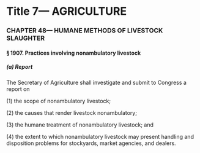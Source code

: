 
# Title 7— AGRICULTURE
### CHAPTER 48— HUMANE METHODS OF LIVESTOCK SLAUGHTER
#### § 1907. Practices involving nonambulatory livestock
##### (a) Report

The Secretary of Agriculture shall investigate and submit to Congress a report on

(1) the scope of nonambulatory livestock;

(2) the causes that render livestock nonambulatory;

(3) the humane treatment of nonambulatory livestock; and

(4) the extent to which nonambulatory livestock may present handling and disposition problems for stockyards, market agencies, and dealers.

